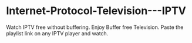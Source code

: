# Internet-Protocol-Television---IPTV
Watch IPTV free without buffering. Enjoy Buffer free Television. Paste the playlist link on any IPTV player and watch.
